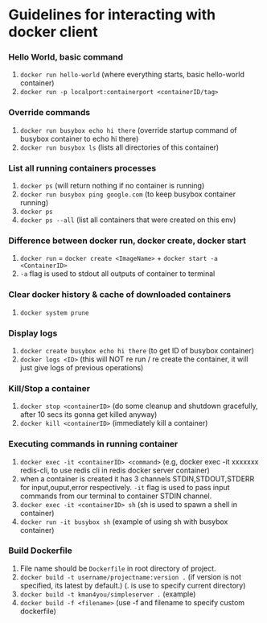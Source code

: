 # Guidelines for interacting with docker client

### Hello World, basic command

1. `docker run hello-world` (where everything starts, basic hello-world container)
2. `docker run -p localport:containerport <containerID/tag>`

### Override commands

1. `docker run busybox echo hi there` (override startup command of busybox container to echo hi there)
2. `docker run busybox ls` (lists all directories of this container)

### List all running containers processes

1. `docker ps` (will return nothing if no container is running)
2. `docker run busybox ping google.com` (to keep busybox container running)
3. `docker ps`
4. `docker ps --all` (list all containers that were created on this env)

### Difference between docker run, docker create, docker start

1. `docker run` = `docker create <ImageName>` + `docker start -a <ContainerID>`
2. `-a` flag is used to stdout all outputs of container to terminal

### Clear docker history & cache of downloaded containers

1. `docker system prune`

### Display logs

1. `docker create busybox echo hi there` (to get ID of busybox container)
2. `docker logs <ID>` (this will NOT re run / re create the container, it will just give logs of previous operations)

### Kill/Stop a container

1. `docker stop <containerID>` (do some cleanup and shutdown gracefully, after 10 secs its gonna get killed anyway)
2. `docker kill <containerID>` (immediately kill a container)

### Executing commands in running container

1. `docker exec -it <containerID> <command>` (e.g, docker exec -it xxxxxxx redis-cli, to use redis cli in redis docker server container)
2. when a container is created it has 3 channels STDIN,STDOUT,STDERR for input,ouput,error respectively. `-it` flag is used to pass input commands from our terminal to container STDIN channel.
3. `docker exec -it <containerID> sh` (sh is used to spawn a shell in container)
4. `docker run -it busybox sh` (example of using sh with busybox container)

### Build Dockerfile

1. File name should be `Dockerfile` in root directory of project.
2. `docker build -t username/projectname:version .` (if version is not specified, its latest by default.) (. is use to specify current directory)
3. `docker build -t kman4you/simpleserver .` (example)
4. `docker build -f <filename>` (use -f and filename to specify custom dockerfile)
